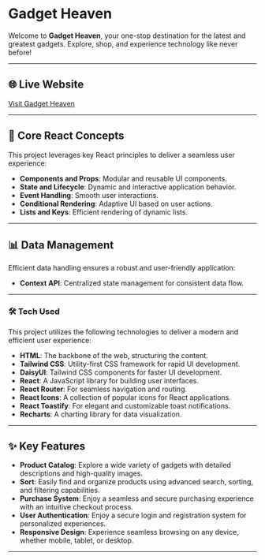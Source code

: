 # Gadget Heaven

Welcome to **Gadget Heaven**, your one-stop destination for the latest and greatest gadgets. Explore, shop, and experience technology like never before!

---

## 🌐 Live Website
[Visit Gadget Heaven](https://gadget-heaven7.surge.sh/)  


---

## 🚀 Core React Concepts
This project leverages key React principles to deliver a seamless user experience:
- **Components and Props**: Modular and reusable UI components.
- **State and Lifecycle**: Dynamic and interactive application behavior.
- **Event Handling**: Smooth user interactions.
- **Conditional Rendering**: Adaptive UI based on user actions.
- **Lists and Keys**: Efficient rendering of dynamic lists.

---

## 📊 Data Management
Efficient data handling ensures a robust and user-friendly application:
- **Context API**: Centralized state management for consistent data flow.

---

### 🛠️ Tech Used
This project utilizes the following technologies to deliver a modern and efficient user experience:
- **HTML**: The backbone of the web, structuring the content.
- **Tailwind CSS**: Utility-first CSS framework for rapid UI development.
- **DaisyUI**: Tailwind CSS components for faster UI development.
- **React**: A JavaScript library for building user interfaces.
- **React Router**: For seamless navigation and routing.
- **React Icons**: A collection of popular icons for React applications.
- **React Toastify**: For elegant and customizable toast notifications.
- **Recharts**: A charting library for data visualization.


---

## ✨ Key Features
- **Product Catalog**: Explore a wide variety of gadgets with detailed descriptions and high-quality images.
- **Sort**: Easily find and organize products using advanced search, sorting, and filtering capabilities.
- **Purchase System**: Enjoy a seamless and secure purchasing experience with an intuitive checkout process.
- **User Authentication**: Enjoy a secure login and registration system for personalized experiences.
- **Responsive Design**: Experience seamless browsing on any device, whether mobile, tablet, or desktop.

---

